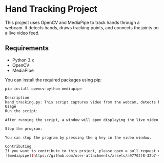 # Hand Tracking Project

This project uses OpenCV and MediaPipe to track hands through a webcam. It detects hands, draws tracking points, and connects the joints on a live video feed.

## Requirements

- Python 3.x
- OpenCV
- MediaPipe

You can install the required packages using pip:

```bash
pip install opencv-python mediapipe

Description
hand_tracking.py: This script captures video from the webcam, detects hands using MediaPipe, and displays tracking points and connections on the video feed.
Usage
Run the script:

After running the script, a window will open displaying the live video feed with hand tracking points and connections.

Stop the program:

You can stop the program by pressing the q key in the video window.

Contributing
If you want to contribute to this project, please open a pull request or contact the author.
![mediapipe](https://github.com/user-attachments/assets/a97702f8-32b7-45b1-8a74-d2dbc316be1d)
